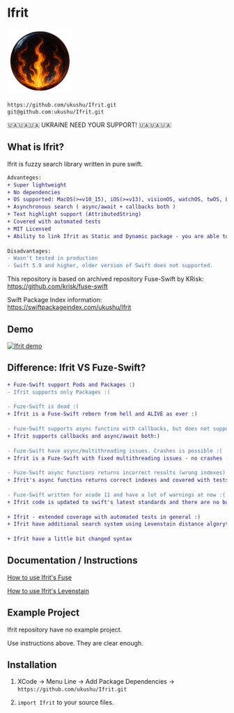 # Ifrit

<img src="https://raw.githubusercontent.com/ukushu/Ifrit/main/Ifrit_Logo_360.png" width="150" height="150">

```
https://github.com/ukushu/Ifrit.git
git@github.com:ukushu/Ifrit.git
```
🇺🇦🇺🇦🇺🇦 UKRAINE NEED YOUR SUPPORT! 🇺🇦🇺🇦🇺🇦

## What is Ifrit?
Ifrit is fuzzy search library written in pure swift.


```diff
Advanteges:
+ Super lightweight
+ No dependencies
+ OS supported: MacOS(>=v10_15), iOS(>=v13), visionOS, watchOS, twOS, Linux
+ Asynchronous search ( async/await + callbacks both )
+ Text highlight support (AttributedString)
+ Covered with automated tests
+ MIT Licensed
+ Ability to link Ifrit as Static and Dynamic package - you are able to choose what is better in your case

Disadvantages:
- Wasn't tested in production
- Swift 5.9 and higher, older version of Swift does not supported.
```

This repository is based on archived repository Fuse-Swift by KRisk: https://github.com/krisk/fuse-swift

Swift Package Index information: https://swiftpackageindex.com/ukushu/Ifrit


## Demo

<!-- ![Demo](https://s17.postimg.org/47a90nmvj/bitap-search-demo.gif) -->

[![Ifrit demo][1]][1]


## Difference: Ifrit VS Fuze-Swift?
```diff
+ Fuze-Swift support Pods and Packages :)
- Ifrit supports only Packages :(

- Fuze-Swift is dead :(
+ Ifrit is a Fuse-Swift reborn from hell and ALIVE as ever :)

- Fuze-Swift supports async functins with callbacks, but does not support async/await
+ Ifrit supports callbacks and async/await both:)

- Fuze-Swift have async/multithreading issues. Crashes is possible :(
+ Ifrit is a Fuze-Swift with fixed multithreading issues - no crashes :)

- Fuze-Swift async functions returns incorrect results (wrong indexes) :((((
+ Ifrit's async functins returns correct indexes and covered with tests :)

- Fuze-Swift written for xcode 11 and have a lot of warnings at now :(
+ Ifrit code is updated to swift's latest standards and there are no build warnings :)

+ Ifrit - extended coverage with automated tests in general :)
+ Ifrit have additional search system using Levenstain distance algorythm :)

+ Ifrit have a little bit changed syntax
```

## Documentation / Instructions

[How to use Ifrit's Fuse](https://github.com/ukushu/Ifrit/blob/main/Documentation/FuseInstructions.md)

[How to use Ifrit's Levenstain](https://github.com/ukushu/Ifrit/blob/main/Documentation/LevenstainInstructions.md)

## Example Project

Ifrit repository have no example project. 

Use instructions above. They are clear enough.

## Installation

1. XCode -> Menu Line -> Add Package Dependencies -> `https://github.com/ukushu/Ifrit.git`

2. `import Ifrit` to your source files.

  [1]: https://i.sstatic.net/8MwFeAHT.gif
